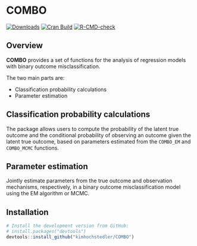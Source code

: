 COMBO
==================================================
[![Downloads](http://cranlogs.r-pkg.org/badges/rddapp)](https://CRAN.R-project.org/package=rddapp) [![Cran Build](https://www.r-pkg.org/badges/version/rddapp)](https://CRAN.R-project.org/package=rddapp)
[![R-CMD-check](https://github.com/felixthoemmes/rddapp/actions/workflows/r.yml/badge.svg)](https://github.com/felixthoemmes/rddapp/actions/workflows/r.yml)

Overview
--------------------------------------------------

**COMBO** provides a set of functions for the analysis of regression models with binary outcome misclassification. 

The two main parts are:

- Classification probability calculations
- Parameter estimation 


Classification probability calculations
--------------------------------------------------
The package allows users to compute the probability of the latent true outcome and the conditional probability of observing an outcome given the latent true outcome, based on parameters estimated from the `COMBO_EM` and `COMBO_MCMC` functions.


Parameter estimation 
--------------------------------------------------
Jointly estimate parameters from the true outcome and observation mechanisms, respectively, in a binary outcome misclassification model using the EM algorithm or MCMC. 

Installation
--------------------------------------------------

``` r
# Install the development version from GitHub:
# install.packages("devtools")
devtools::install_github("kimhochstedler/COMBO")
```
